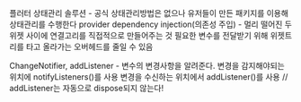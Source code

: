 플러터 상태관리 솔루션 - 공식 상태관리방법은 없으나 유저들이 만든 패키지를 이용해 상태관리를 수행한다
  provider
   dependency injection(의존성 주입) - 멀리 떨어진 두 위젯 사이에 연결고리를 직접적으로 만들어주는 것
                                      필요한 변수를 전달받기 위해 위젯트리를 타고 올라가는 오버헤드를 줄일 수 있음

   ChangeNotifier, addListener - 변수의 변경사항을 알려준다. 변경을 감지해야되는 위치에 notifyListeners()를 사용
                                 변경을 수신하는 위치에서 addListener()를 사용
                                 // addListener는 자동으로 dispose되지 않는다!

  
